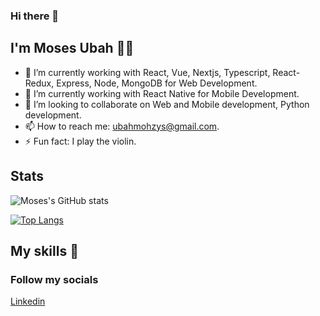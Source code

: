 ### Hi there 👋

## I'm Moses Ubah 👦🏽


- 🔭 I’m currently working with React, Vue, Nextjs, Typescript, React-Redux, Express, Node, MongoDB for Web Development.
- 🌱 I’m currently working with React Native for Mobile Development.
- 👯 I’m looking to collaborate on Web and Mobile development, Python development.
- 📫 How to reach me: ubahmohzys@gmail.com.
- ⚡ Fun fact: I play the violin.

## Stats
![Moses's GitHub stats](https://github-readme-stats.vercel.app/api?username=mohzys23&count_private=true&show_icons=true&theme=radical) 

[![Top Langs](https://github-readme-stats.vercel.app/api/top-langs/?username=mohzys23&count_private=true&langs_count=8)](https://github.com/mohzys23/github-readme-stats)



## My skills 🧰


  ### Follow my socials<br>

  [Linkedin](https://www.linkedin.com/in/moses-ubah-887619109/)
